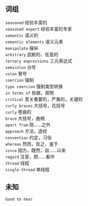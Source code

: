 ## 词组

`seasoned` 经验丰富的      
`seasoned expert` 经验丰富的专家    
`semantic` 语义的  
`semantic elements` 语义元素    
`manipulate` 操纵    
`arbitrary` 武断的、任意的  
`ternary expressions` 三元表达式    
`semicolon` 分号  
`colon`  冒号    
`coercion` 强制    
`type coercion` 强制类型转换   
`in terms of` 依据，按照      
`critical` 至关重要的，严重的，关键的  
`curly braces` 大括号，花括号  
`curly` 卷曲的  
`brace` 大括号，曲柄  
`apart from` 除……之外  
`approach` 方法，途经      
`convention` 约定，习俗  
`whereas` 然而，反之，鉴于  
`since` 因为，既然，自……以来  
`regard` 注意，把……看作  
`thread` 线程  
`single-thread` 单线程  

## 未知

`Good to hear` 
